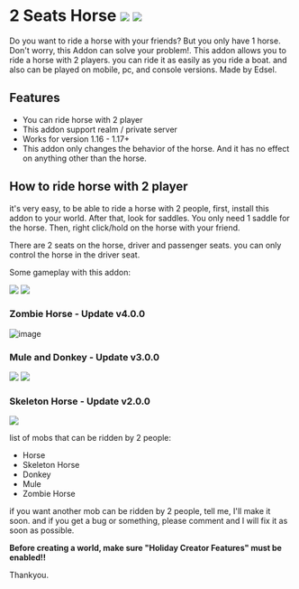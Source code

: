 
# 2 Seats Horse ![](https://img.shields.io/github/downloads/EdselFord/2-Seats-Horse-MCBE/v3.0.0/total) ![](https://img.shields.io/github/downloads/EdselFord/2-Seats-Horse-MCBE/v4.0.0/total)
Do you want to ride a horse with your friends? But you only have 1 horse. Don't worry, this Addon can solve your problem!. This addon allows you to ride a horse with 2 players. you can ride it as easily as you ride a boat. and also can be played on mobile, pc, and console versions. Made by Edsel.

## **Features**
-   You can ride horse with 2 player
-   This addon support realm / private server
-   Works for version 1.16 - 1.17+
-   This addon only changes the behavior of the horse. And it has no effect on anything other than the horse.

## How to ride horse with 2 player
it's very easy, to be able to ride a horse with 2 people, first, install this addon to your world. After that, look for saddles. You only need 1 saddle for the horse. Then, right click/hold on the horse with your friend.

There are 2 seats on the horse, driver and passenger seats. you can only control the horse in the driver seat.

Some gameplay with this addon:

![](https://api.mcpedl.com/storage/submissions/109236/images/2-seats-on-horse-116--117_2.png)
![](https://api.mcpedl.com/storage/submissions/109236/images/2-seats-on-horse-116--117_2.gif)
### Zombie Horse - Update v4.0.0
![image](https://user-images.githubusercontent.com/90502091/145660864-780e5324-6803-44ad-ab9e-9788f9b02f42.png)
### Mule and Donkey - Update v3.0.0
![](https://api.mcpedl.com/storage/submissions/132547/images/2-seats-on-horse-v31_2.png)
![](https://api.mcpedl.com/storage/submissions/132547/images/2-seats-on-horse-v31_3.png)
### Skeleton Horse - Update v2.0.0
![](https://api.mcpedl.com/storage/submissions/110738/images/2-seats-on-horse-v20-116--117_2.png)

list of mobs that can be ridden by 2 people:
-   Horse
-   Skeleton Horse
-   Donkey
-   Mule
-   Zombie Horse

if you want another mob can be ridden by 2 people, tell me, I'll make it soon. and if you get a bug or something, please comment and I will fix it as soon as possible.

**Before creating a world, make sure "Holiday Creator Features" must be enabled!!**

Thankyou.
